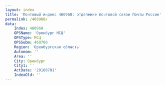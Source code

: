 ```yaml
---
layout: index
title: 'Почтовый индекс 460960: отделение почтовой связи Почты России'
permalink: /460960/
data:
    Index: 460960
    OPSName: 'Оренбург МСЦ'
    OPSType: МСЦ
    OPSSubm: 460700
    Region: 'Оренбургская область'
    Autonom: ''
    Area: ''
    City: Оренбург
    City1: ''
    ActDate: '20160701'
    IndexOld: ''
---
```


